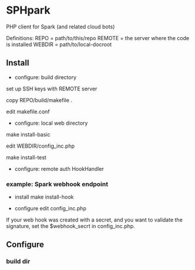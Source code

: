 # SPHpark

PHP client for Spark (and related cloud bots)

Definitions:
REPO = path/to/this/repo
REMOTE = the server where the code is installed
WEBDIR = path/to/local-docroot

## Install

* configure: build directory

set up SSH keys with REMOTE server

copy REPO/build/makefile .

edit makefile.conf

* configure: local web directory

make install-basic

edit WEBDIR/config_inc.php

make install-test

* configure: remote auth HookHandler

### example: Spark webhook endpoint

* install
make install-hook

* configure
edit config_inc.php

If your web hook was created with a secret, and you want to validate the signature,
set the $webhook_secrt in config_inc.php.





## Configure

### build dir
